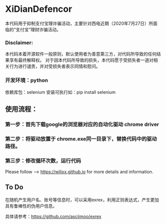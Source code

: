 # XiDianDefencor
本代码用于抑制支付宝理诈骗活动，主要针对西电近期（2020年7月27日）所面临的“支付宝”理财诈骗活动。

### Disclaimer: 
本代码本着开源软件一般原则，默认使用者为善意第三方，对代码所导致的任何结果享有最终解释权。
对于因本代码所导致的损失，本代码愿于受损失者一道对相关行为进行谴责，并对受损失者表示同情和慰问。

### 开发环境：python
依赖库包：selenium
安装可执行如：pip install selenium

## 使用流程：
### 第一步：首先下载google的浏览器对应的自动化驱动 chrome driver

### 第二步：将驱动放置于 chrome.exe同一目录下，替换代码中的驱动路径。

### 第三步：修改循环次数，运行代码

Please follow --> https://wilixx.github.io for more details and information.

## To Do
在随机产生用户名、账号等信息时，可以采用exrex，利用正则表达式，产生更加具有鲁棒性的伪用户信息。

具体请参考：https://github.com/asciimoo/exrex
